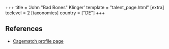 +++
title = 'John "Bad Bones" Klinger'
template = "talent_page.html"
[extra]
toclevel = 2
[taxonomies]
country = ["DE"]
+++

## References

* [Cagematch profile page](https://www.cagematch.net/?id=2&nr=2432)
